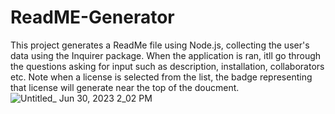 # ReadME-Generator

This project generates a ReadMe file using Node.js, collecting the user's data using the Inquirer package. When the application is ran, itll go through the questions asking for input such as description, installation, collaborators etc.
Note when a license is selected from the list, the badge representing that license will generate near the top of the doucment.![Untitled_ Jun 30, 2023 2_02 PM](https://github.com/TSalamatin/ReadME-Generator/assets/128180862/781f27ce-e334-4853-9257-9b0b973fa72b)
